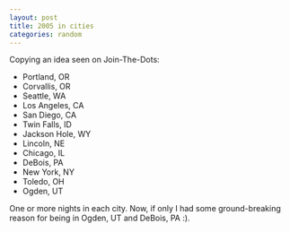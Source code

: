 ```yaml
--- 
layout: post
title: 2005 in cities
categories: random
---
```

Copying an idea seen on Join-The-Dots:
<ul>
	<li>Portland, OR</li>
	<li>Corvallis, OR</li>
	<li>Seattle, WA</li>
	<li>Los Angeles, CA</li>
	<li>San Diego, CA</li>
	<li>Twin Falls, ID</li>
	<li>Jackson Hole, WY</li>
	<li>Lincoln, NE</li>
	<li>Chicago, IL</li>
	<li>DeBois, PA</li>
	<li>New York, NY</li>
	<li>Toledo, OH</li>
	<li>Ogden, UT</li>
</ul>
One or more nights in each city.  Now, if only I had some ground-breaking reason for being in Ogden, UT and DeBois, PA :).
